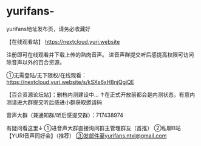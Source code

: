 # yurifans-
yurifans地址发布页，请务必收藏好


【在线观看站】
https://nextcloud.yuri.website

注册即可在线观看并下载上传的熟肉音声。
进音声群提交听后感提高权限可访问除音声以外的百合资源。

①无需登陆/无下限权/在线观看：https://nextcloud.yuri.website/s/kSXs6xH8njQgiQE

【百合资源论坛站】：删档内测建设中...
↑在正式开放前都会是内测状态，有意内测请进大群提交听后感进小群获取邀请码

音声大群（兼通知群/听后感提交群）：717438974

有疑问看这里↓
①进音声大群直接询问群主管理群友（首推）
②私聊B站【YURI音声同好会】（推荐）
③发邮件至yurifans.ntxl@gmail.com







